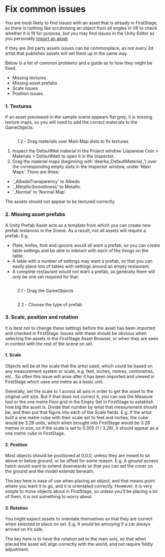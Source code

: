 # Fix common issues

You are most likely to find issues with an asset that is already in FirstStage, as there is nothing like scrutinising an object from all angles in VR to check whether it is fit for purpose, but you may find issues in the Unity Editor as you personally [import an asset](https://firststage.moviestorm.co.uk/asset-management/2-prepare-for-firststage/).

If they are 3rd party assets issues can be commonplace, as not every 3d artist that publishes assets will set them up in the same way.

Below is a list of common problems and a guide as to how they might be fixed.

* Missing textures
* Missing asset prefabs
* Scale issues
* Position issues

### 1. Textures

If an asset previewed in the sample scene appears flat grey, it is missing texture maps, so you will need to add the correct materials to the GameObjects.

<figure><img src="https://firststage.moviestorm.co.uk/wp-content/uploads/2020/10/Unity-Editor-Coin-Fixing-textures.jpg" alt=""><figcaption><p>1.2 - Drag materials over Main Map slots to fix textures</p></figcaption></figure>

1. Inspect the DefaultMat material in the Project window (Japanese Coin > Materials > DefaultMat) to open it in the Inspector.
2. Drag the material maps (beginning with ‘deerka\_DefaultMaterial\_’) over the corresponding empty slots in the Inspector window, under ‘Main Maps’. There are three:

* '\_AlbedoTransparency' to Albedo
* '\_MetallicSmoothness' to Metallic
* '\_Normal' to ‘Normal Map’

The assets should not appear to be textured correctly.

### 2. Missing asset prefabs

A Unity Prefab Asset acts as a template from which you can create new prefab instances in the Scene. As a result, not all assets will require a prefab. E.g.

* Plate, knifes, fork and spoons would all want a prefab, so you can create table settings and be able to interact with each of the things on the table.
* A table with a number of settings may want a prefab, so that you can easily place lots of tables with settings around an empty restaurant.
* A complete restaurant would not want a prefab, as generally there will only be one set required for that.

<figure><img src="https://firststage.moviestorm.co.uk/wp-content/uploads/2020/10/Unity-Editor-Coin-Creating-Prefab-Set-up-2.jpg" alt=""><figcaption><p>2.1 - Drag the GameObjects</p></figcaption></figure>

<figure><img src="https://firststage.moviestorm.co.uk/wp-content/uploads/2020/10/Unity-Editor-Coin-Creating-Prefab-2-Prefab-check-box.jpg" alt=""><figcaption><p>2.2 - Choose the type of prefab</p></figcaption></figure>

### 3. Scale, position and rotation

It is best not to change these settings before the asset has been imported and checked in FirstStage. Issues with these should be obvious when selecting the assets in the FirstStage Asset Browser, or when they are seen in context with the rest of the scene on set.

#### 1. Scale

Objects will be at the scale that the artist used, which could be based on any measurement system or scale, e.g. feet, inches, metres, centimetres, etc.. So often this issue will arise after it has been imported and viewed in FirstStage which uses one metre as a basic unit.

Generally, set the scale to 1 across all axis in order to get the asset to the original unit size. But if that does not correct it, you can use the Measure tool or the one metre floor grid in the Empty Set in FirstStage to establish how big the asset is. Divide that number by what that measurement should be, and then put that figure into each of the Scale fields. E.g. If the artist built a one metre cube with their scale set to feet and inches, the cube would be 3.28 units, which when brought into FirstStage would be 3.28 metres in size, so if the scale is set to 0.305 (1 / 3.28), it should appear as a one metre cube in FirstStage.

#### 2. Position

Most objects should be positioned at 0,0,0, unless they are meant to sit above or below ground, or be offset for some reason. E.g. A ground access hatch would want to extend downwards so that you can set the cover on the ground and the model extends beneath.

The key here is ease of use when placing an object, and that means point where you want it to go, and it is orientated correctly. However, it is very simple to move objects about in FirstStage, so unless you’ll be placing a lot of them, it is not something to worry about.

#### 3. Rotation

You might expect assets to orientate themselves so that they are correct when selected to place on set. E.g. It would be annoying if a car always arrived on it’s side.

The key here is to have the rotation set to the main axis, so that when placed the asset will align correctly with the world, and not require fiddly adjustment.
